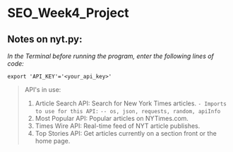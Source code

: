 # SEO_Week4_Project

## Notes on nyt.py:
*In the Terminal before running the program, enter the following lines of code:*

    export 'API_KEY'='<your_api_key>'

> API's in use:
> 1. Article Search API: Search for New York Times articles.
> `- Imports to use for this API:`
> `-- os, json, requests, random, apiInfo`
> 2. Most Popular API:	Popular articles on NYTimes.com.
> 3. Times Wire API:	Real-time feed of NYT article publishes.
> 4. Top Stories API:	Get articles currently on a section front or the home page.
